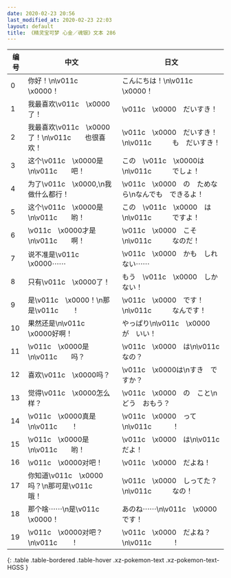 ```yaml
---
date: 2020-02-23 20:56
last_modified_at: 2020-02-23 22:03
layout: default
title: 《精灵宝可梦 心金／魂银》文本 286
---
```

| 编号 | 中文 | 日文 |
| ---- | ---- | ---- |
| 0 | 你好！\n\v011c　\x0000！ | こんにちは！\n\v011c　\x0000！ |
| 1 | 我最喜欢\v011c　\x0000了！ | \v011c　\x0000　だいすき！ |
| 2 | 我最喜欢\v011c　\x0000了！\n\v011c　　也很喜欢！ | \v011c　\x0000　だいすき！\n\v011c　　　も　だいすき！ |
| 3 | 这个\v011c　\x0000是\n\v011c　　吧！ | この　\v011c　\x0000は\n\v011c　　　でしょ！ |
| 4 | 为了\v011c　\x0000,\n我做什么都行！ | \v011c　\x0000　の　ためなら\nなんでも　できるよ！ |
| 5 | 这个\v011c　\x0000是\n\v011c　　哟！ | この　\v011c　\x0000　は\n\v011c　　　ですよ！ |
| 6 | \v011c　\x0000才是\n\v011c　　啊！ | \v011c　\x0000　こそ\n\v011c　　　なのだ！ |
| 7 | 说不准是\v011c　\x0000⋯⋯ | \v011c　\x0000　かも　しれない⋯⋯ |
| 8 | 只有\v011c　\x0000了！ | もう　\v011c　\x0000　しか　ない！ |
| 9 | 是\v011c　\x0000！\n那是\v011c　　！ | \v011c　\x0000　です！\n\v011c　　　なんです！ |
| 10 | 果然还是\n\v011c　\x0000好啊！ | やっぱり\n\v011c　\x0000　が　いい！ |
| 11 | \v011c　\x0000是\n\v011c　　吗？ | \v011c　\x0000　は\n\v011c　　　なの？ |
| 12 | 喜欢\v011c　\x0000吗？ | \v011c　\x0000は\nすき　ですか？ |
| 13 | 觉得\v011c　\x0000怎么样？ | \v011c　\x0000　の　こと\nどう　おもう？ |
| 14 | \v011c　\x0000真是\n\v011c　　！ | \v011c　\x0000　って\n\v011c　　　！ |
| 15 | \v011c　\x0000是\n\v011c　　哟！ | \v011c　\x0000　は\n\v011c　　　だよ！ |
| 16 | \v011c　\x0000对吧！ | \v011c　\x0000　だよね！ |
| 17 | 你知道\v011c　\x0000吗？\n那可是\v011c　　哦！ | \v011c　\x0000　しってた？\n\v011c　　　なの！ |
| 18 | 那个啥⋯⋯\n是\v011c　\x0000！ | あのね⋯⋯\n\v011c　\x0000　です！ |
| 19 | \v011c　\x0000对吧？\n\v011c　　！ | \v011c　\x0000　だよね？\n\v011c　　　！ |
{: .table .table-bordered .table-hover .xz-pokemon-text .xz-pokemon-text-HGSS }